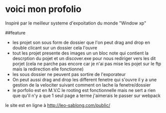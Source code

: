 # voici mon profolio

Inspiré par le meilleur systeme d'expoitation du monde "Window xp"

##feature

* les projet son sous form de dossier que l'on peut drag and drop en double clicant sur un dossier cela l'ouvre
* tout les projet presente des images un un bloc note qui contient la descrption du pojet et un discover.exe pour nous rediriger vers les dit porjet (cela ne parche pas encore car je n'ai pas mise les pojet sur le ftp mais la redirection elle fonctionne)
* les sous dossier ne peuvent pas sortire de l'exporateur
* On peut aussi drag and drop les different fenetre qui s'ouvre il y a une gestion de la velociter suivant comment on lache la fenetre/dossier
* le porfolio est en M.V.C le rooting est fonctionnelle mais ne sert a rien que qu'il n'y a que 1 seul page a terme j'aimerais le passer sur webpack

le site est en ligne à http://leo-sablong.com/public/

